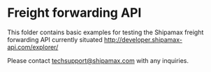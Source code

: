 # Freight forwarding API

This folder contains basic examples for testing the Shipamax freight forwarding API currently situated http://developer.shipamax-api.com/explorer/

Please contact techsupport@shipamax.com with any inquiries.
